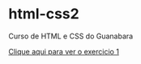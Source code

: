 # html-css2
 Curso de HTML e CSS do Guanabara

 <a href="https://gustavo-espindola-olegario.github.io/html-css2/exercicios/ex001/index.html">Clique aqui para ver o exercicio 1</a>
